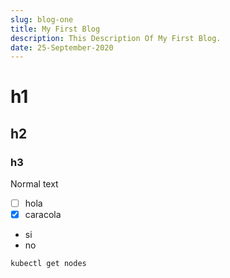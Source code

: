 ```yaml
---
slug: blog-one
title: My First Blog
description: This Description Of My First Blog.
date: 25-September-2020
---
```


# h1

## h2

### h3

Normal text

-   [ ] hola
-   [x] caracola

-   si
-   no

```bash
kubectl get nodes
```
